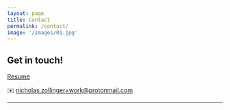 ```yaml
---
layout: page
title: Contact
permalink: /contact/
image: '/images/01.jpg'
---
```


## Get in touch!
<!-- Resume Download button -->
<a href="{{ site.data.settings.resume.link }}" download="{{site.data.settings.resume.downloadName}}" class="resume-button">Resume <i class="fa fa-download"></i></a> 

✉️ nicholas.zollinger+work@protonmail.com

***
